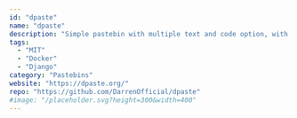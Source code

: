 ```yaml
---
id: "dpaste"
name: "dpaste"
description: "Simple pastebin with multiple text and code option, with short url result easy to remember."
tags:
  - "MIT"
  - "Docker"
  - "Django"
category: "Pastebins"
website: "https://dpaste.org/"
repo: "https://github.com/DarrenOfficial/dpaste"
#image: "/placeholder.svg?height=300&width=400"
---
```


